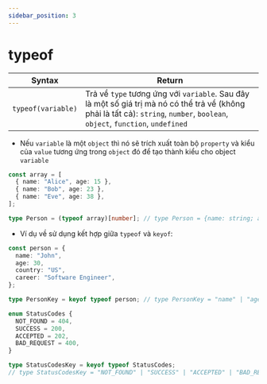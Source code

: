 ```yaml
---
sidebar_position: 3
---
```


# typeof

| Syntax             | Return                                                                                                                                                                         |
| ------------------ | ------------------------------------------------------------------------------------------------------------------------------------------------------------------------------ |
| `typeof(variable)` | Trả về `type` tương ứng với `variable`. Sau đây là một số giá trị mà nó có thể trả về (không phải là tất cả): `string`, `number`, `boolean`, `object`, `function`, `undefined` |

- Nếu `variable` là một `object` thì nó sẽ trích xuất toàn bộ `property` và kiểu của `value` tương ứng trong `object` đó để tạo thành kiểu cho object `variable`

```ts
const array = [
  { name: "Alice", age: 15 },
  { name: "Bob", age: 23 },
  { name: "Eve", age: 38 },
];

type Person = (typeof array)[number]; // type Person = {name: string; age: number}
```

- Ví dụ về sử dụng kết hợp giữa `typeof` và `keyof`:

```ts
const person = {
  name: "John",
  age: 30,
  country: "US",
  career: "Software Engineer",
};

type PersonKey = keyof typeof person; // type PersonKey = "name" | "age" | "country" | "career"
```

```ts
enum StatusCodes {
  NOT_FOUND = 404,
  SUCCESS = 200,
  ACCEPTED = 202,
  BAD_REQUEST = 400,
}

type StatusCodesKey = keyof typeof StatusCodes;
// type StatusCodesKey = "NOT_FOUND" | "SUCCESS" | "ACCEPTED" | "BAD_REQUEST"
```
